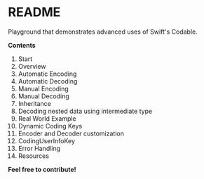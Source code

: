 # README

Playground that demonstrates advanced uses of Swift's Codable.

**Contents**

1. Start
2. Overview
3. Automatic Encoding
4. Automatic Decoding
5. Manual Encoding
6. Manual Decoding
7. Inheritance
8. Decoding nested data using intermediate type
9. Real World Example
10. Dynamic Coding Keys
11. Encoder and Decoder customization
12. CodingUserInfoKey
13. Error Handling
14. Resources

**Feel free to contribute!**
